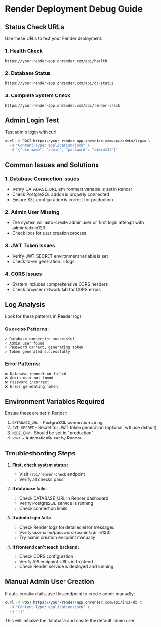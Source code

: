 # Render Deployment Debug Guide

## Status Check URLs

Use these URLs to test your Render deployment:

### 1. Health Check
```
https://your-render-app.onrender.com/api/health
```

### 2. Database Status
```
https://your-render-app.onrender.com/api/db-status
```

### 3. Complete System Check
```
https://your-render-app.onrender.com/api/render-check
```

## Admin Login Test

Test admin login with curl:

```bash
curl -X POST https://your-render-app.onrender.com/api/admin/login \
  -H "Content-Type: application/json" \
  -d '{"username": "admin", "password": "admin123"}'
```

## Common Issues and Solutions

### 1. Database Connection Issues
- Verify DATABASE_URL environment variable is set in Render
- Check PostgreSQL addon is properly connected
- Ensure SSL configuration is correct for production

### 2. Admin User Missing
- The system will auto-create admin user on first login attempt with admin/admin123
- Check logs for user creation process

### 3. JWT Token Issues
- Verify JWT_SECRET environment variable is set
- Check token generation in logs

### 4. CORS Issues
- System includes comprehensive CORS headers
- Check browser network tab for CORS errors

## Log Analysis

Look for these patterns in Render logs:

### Success Patterns:
```
✓ Database connection successful
✓ Admin user found
✓ Password correct, generating token
✓ Token generated successfully
```

### Error Patterns:
```
❌ Database connection failed
❌ Admin user not found
❌ Password incorrect
❌ Error generating token
```

## Environment Variables Required

Ensure these are set in Render:

1. `DATABASE_URL` - PostgreSQL connection string
2. `JWT_SECRET` - Secret for JWT token generation (optional, will use default)
3. `NODE_ENV` - Should be set to "production"
4. `PORT` - Automatically set by Render

## Troubleshooting Steps

1. **First, check system status:**
   - Visit `/api/render-check` endpoint
   - Verify all checks pass

2. **If database fails:**
   - Check DATABASE_URL in Render dashboard
   - Verify PostgreSQL service is running
   - Check connection limits

3. **If admin login fails:**
   - Check Render logs for detailed error messages
   - Verify username/password (admin/admin123)
   - Try admin creation endpoint manually

4. **If frontend can't reach backend:**
   - Check CORS configuration
   - Verify API endpoint URLs in frontend
   - Check Render service is deployed and running

## Manual Admin User Creation

If auto-creation fails, use this endpoint to create admin manually:

```bash
curl -X POST https://your-render-app.onrender.com/api/init-db \
  -H "Content-Type: application/json" \
  -d '{}'
```

This will initialize the database and create the default admin user.